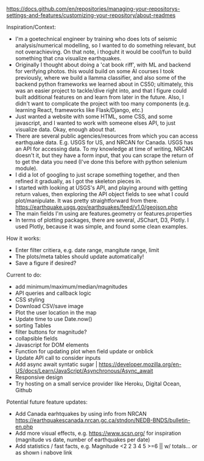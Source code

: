 https://docs.github.com/en/repositories/managing-your-repositorys-settings-and-features/customizing-your-repository/about-readmes


Inspiration/Context:

* I'm a goetechnical engineer by training who does lots of seismic analysis/numerical modelling, so I wanted to do something relevant, but not overachieving. On that note, i thoguht it would be cool/fun to build something that cna visualize earthquakes. 
* Originally I thought about doing a 'cat book riff', with ML and backend for verifying photos. this would build on some AI courses I took previously, where we build a llamma classifier, and also some of the backend python frameworks we learned about in CS50; ultimately, this was an easier project to tackle/dive right into, and that I figure could built additional features on and learn from later in the future. Also, I didn't want to complicate the project with too many components (e.g. learning React, frameworks like Flask/Django, etc.)
* Just wanted a website with some HTML, some CSS, and some javascript, and I wanted to work with someone elses API, to just visualize data. Okay, enough about that.
* There are several public agencies/resources from which you can access earthquake data. E.g. USGS for US, and NRCAN for Canada. USGS has an API for accessing data. To my knowledge at time of writing, NRCAN doesn't it, but they have a form input, that you can scrape the return of to get the data you need (I've done this before with python selenium module).
* I did a lot of googling to just scrape something together, and then refined it gradually, as I got the skeleton pieces in. 
* I started with looking at USGS's API, and playing around with getting return values, then exploring the API object fields to see what I could plot/manipulate. It was pretty straightforward from there. 
https://earthquake.usgs.gov/earthquakes/feed/v1.0/geojson.php
* The main fields I'm using are features.geometry or features.properties
* In terms of plotting packages, there are several, JSChart, D3, Plotly. I used Plotly, because it was simple, and found some clean examples. 


How it works:

* Enter filter critiera, e.g. date range, mangitute range, limit
* The plots/meta tables should update automatically!
* Save a figure if desired?


Current to do:

* add minimum/maximum/median/magnitudes
* API queries and callback logic
* CSS styling
* Download CSV/save image
* Plot the user location in the map
* Update time to use Date.now()
* sorting Tables
* filter buttons for magnitude?
* collapsible fields
* Javascript for DOM elements
* Function for updating plot when field update or onblick
* Update API call to consider inputs
* Add async await syntatic sugar | https://developer.mozilla.org/en-US/docs/Learn/JavaScript/Asynchronous/Async_await
* Responsive design
* Try hosting on a small service provider like Heroku, Digital Ocean, Github


Potential future feature updates:

* Add Canada earhtquakes by using info from NRCAN https://earthquakescanada.nrcan.gc.ca/stndon/NEDB-BNDS/bulletin-en.php
* Add more visual effects, e.g. https://www.scsn.org/ for inspiration (magnitude vs date, number of earthquakes per date)
* Add statistics / fast facts, e.g. Magnitude <2 2 3 4 5 >=6 || w/ totals... or as shown i nabove link



